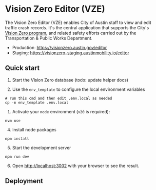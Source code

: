 
# Vision Zero Editor (VZE)

The Vision Zero Editor (VZE) enables City of Austin staff to view and edit traffic crash records. It's the central application that supports the City's [Vision Zero program](https://www.austintexas.gov/department/vision-zero), and related safety efforts carried out by the Transportation & Public Works Department.


- Production: https://visionzero.austin.gov/editor
- Staging: https://visionzero-staging.austinmobility.io/editor


## Quick start


1. Start the Vision Zero database (todo: update helper docs)

2. Use the `env_template` to configure the local environment variables

```shell
# run this cmd and then edit .env.local as needed
cp -n env_template .env.local
```

1. Activate your `node` environment (`v20` is required):

```shell
nvm use
```

4. Install node packages

```
npm install
```

5. Start the development server

```shell
npm run dev
```

6. Open [http://localhost:3002](http://localhost:3002) with your browser to see the result.

## Deployment


